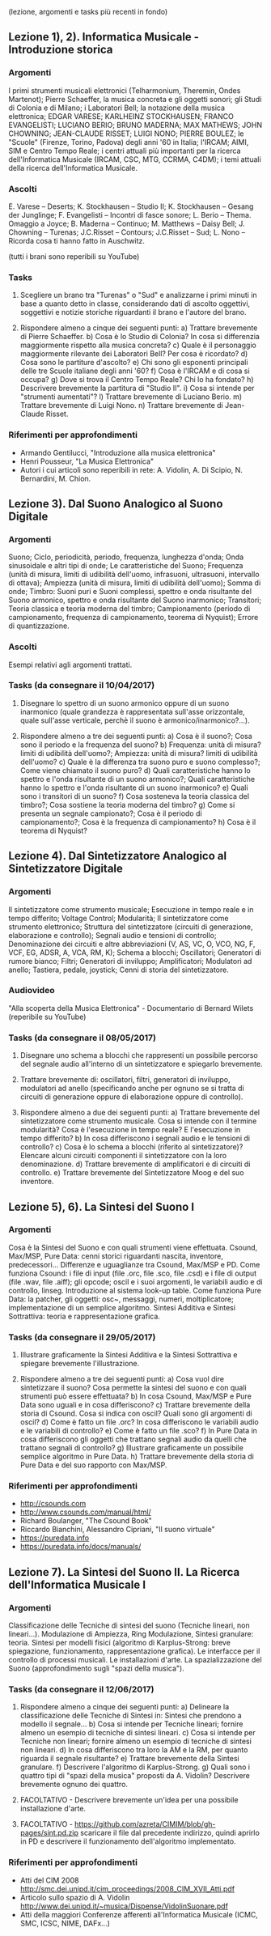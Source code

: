 (lezione, argomenti e tasks più recenti in fondo)

## Lezione 1), 2). Informatica Musicale - Introduzione storica


### Argomenti

I primi strumenti musicali elettronici (Telharmonium, Theremin, Ondes Martenot); Pierre Schaeffer, la musica concreta e gli oggetti sonori; gli Studi di Colonia e di Milano; i Laboratori Bell; la notazione della musica elettronica; EDGAR VARESE; KARLHEINZ STOCKHAUSEN; FRANCO EVANGELISTI; LUCIANO BERIO; BRUNO MADERNA; MAX MATHEWS; JOHN CHOWNING; JEAN-CLAUDE RISSET; LUIGI NONO; PIERRE BOULEZ; le "Scuole" (Firenze, Torino, Padova) degli anni '60 in Italia; l'IRCAM; AIMI, SIM e Centro Tempo Reale; i centri attuali più importanti per la ricerca dell'Informatica Musicale (IRCAM, CSC, MTG, CCRMA, C4DM); i temi attuali della ricerca dell'Informatica Musicale.


### Ascolti

E. Varese – Deserts; 
K. Stockhausen – Studio II; 
K. Stockhausen – Gesang der Junglinge; 
F. Evangelisti – Incontri di fasce sonore; 
L. Berio – Thema. Omaggio a Joyce; 
B. Maderna – Continuo; 
M. Matthews – Daisy Bell; 
J. Chowning – Turenas; 
J.C.Risset – Contours; 
J.C.Risset – Sud; 
L. Nono – Ricorda cosa ti hanno fatto in Auschwitz.

(tutti i brani sono reperibili su YouTube)


### Tasks

1) Scegliere un brano tra "Turenas" o "Sud" e analizzarne i primi minuti in base a quanto detto in classe, considerando dati di ascolto oggettivi, soggettivi e notizie storiche riguardanti il brano e l'autore del brano.

2) Rispondere almeno a cinque dei seguenti punti: 
a) Trattare brevemente di Pierre Schaeffer.
b) Cosa è lo Studio di Colonia? In cosa si differenzia maggiormente rispetto alla musica concreta?
c) Quale è il personaggio maggiormente rilevante dei Laboratori Bell? Per cosa è ricordato? 
d) Cosa sono le partiture d'ascolto?
e) Chi sono gli esponenti principali delle tre Scuole italiane degli anni '60?
f) Cosa è l'IRCAM e di cosa si occupa?
g) Dove si trova il Centro Tempo Reale? Chi lo ha fondato?
h) Descrivere brevemente la partitura di "Studio II".
i) Cosa si intende per "strumenti aumentati"?
l) Trattare brevemente di Luciano Berio.
m) Trattare brevemente di Luigi Nono.
n) Trattare brevemente di Jean-Claude Risset.


### Riferimenti per approfondimenti

- Armando Gentilucci, "Introduzione alla musica elettronica"
- Henri Pousseur, "La Musica Elettronica"
- Autori i cui articoli sono reperibili in rete: A. Vidolin, A. Di Scipio, N. Bernardini, M. Chion.



## Lezione 3). Dal Suono Analogico al Suono Digitale


### Argomenti

Suono; Ciclo, periodicità, periodo, frequenza, lunghezza d'onda; Onda sinusoidale e altri tipi di onde; Le caratteristiche del Suono; Frequenza (unità di misura, limiti di udibilità dell'uomo, infrasuoni, ultrasuoni, intervallo di ottava); Ampiezza (unità di misura, limiti di udibilità dell'uomo); Somma di onde; Timbro: Suoni puri e Suoni complessi, spettro e onda risultante del Suono armonico, spettro e onda risultante del Suono inarmonico; Transitori; Teoria classica e teoria moderna del timbro; Campionamento (periodo di campionamento, frequenza di campionamento, teorema di Nyquist); Errore di quantizzazione.


### Ascolti

Esempi relativi agli argomenti trattati.


### Tasks (da consegnare il 10/04/2017)

1) Disegnare lo spettro di un suono armonico oppure di un suono inarmonico (quale grandezza è rappresentata sull'asse orizzontale, quale sull'asse verticale, perchè il suono è armonico/inarmonico?...).

2) Rispondere almeno a tre dei seguenti punti: a) Cosa è il suono?; Cosa sono il periodo e la frequenza del suono? b) Frequenza: unità di misura? limiti di udibilità dell'uomo?; Ampiezza: unità di misura? limiti di udibilità dell'uomo? c) Quale è la differenza tra suono puro e suono complesso?; Come viene chiamato il suono puro? d) Quali caratteristiche hanno lo spettro e l'onda risultante di un suono armonico?; Quali caratteristiche hanno lo spettro e l'onda risultante di un suono inarmonico? e) Quali sono i transitori di un suono? f) Cosa sosteneva la teoria classica del timbro?; Cosa sostiene la teoria moderna del timbro? g) Come si presenta un segnale campionato?; Cosa è il periodo di campionamento?; Cosa è la frequenza di campionamento? h) Cosa è il teorema di Nyquist?



## Lezione 4). Dal Sintetizzatore Analogico al Sintetizzatore Digitale


### Argomenti

Il sintetizzatore come strumento musicale; Esecuzione in tempo reale e in tempo differito; Voltage Control; Modularità; Il sintetizzatore come strumento elettronico; Struttura del sintetizzatore (circuiti di generazione, elaborazione e controllo); Segnali audio e tensioni di controllo; Denominazione dei circuiti e altre abbreviazioni (V, AS, VC, O, VCO, NG, F, VCF, EG, ADSR, A, VCA, RM, K); Schema a blocchi; Oscillatori; Generatori di rumore bianco; Filtri; Generatori di inviluppo; Amplificatori; Modulatori ad anello; Tastiera, pedale, joystick; Cenni di storia del sintetizzatore.


### Audiovideo

"Alla scoperta della Musica Elettronica" - Documentario di Bernard Wilets (reperibile su YouTube)


### Tasks (da consegnare il 08/05/2017)

1) Disegnare uno schema a blocchi che rappresenti un possibile percorso del segnale audio all'interno di un sintetizzatore e spiegarlo brevemente.

2) Trattare brevemente di: oscillatori, filtri, generatori di inviluppo, modulatori ad anello (specificando anche per ognuno se si tratta di circuiti di generazione oppure di elaborazione oppure di controllo).

3) Rispondere almeno a due dei seguenti punti: a) Trattare brevemente del sintetizzatore come strumento musicale. Cosa si intende con il termine modularità? Cosa è l'esecuzione in tempo reale? E l'esecuzione in tempo differito? b) In cosa differiscono i segnali audio e le tensioni di controllo? c) Cosa è lo schema a blocchi (riferito al sintetizzatore)? Elencare alcuni circuiti componenti il sintetizzatore con la loro denominazione. d) Trattare brevemente di amplificatori e di circuiti di controllo. e) Trattare brevemente del Sintetizzatore Moog e del suo inventore.



## Lezione 5), 6). La Sintesi del Suono I


### Argomenti

Cosa è la Sintesi del Suono e con quali strumenti viene effettuata. Csound, Max/MSP, Pure Data: cenni storici riguardanti nascita, inventore, predecessori... Differenze e uguaglianze tra Csound, Max/MSP e PD. Come funziona Csound: i file di input (file .orc, file .sco, file .csd) e i file di output (file .wav, file .aiff); gli opcode; oscil e i suoi argomenti, le variabili audio e di controllo, linseg. Introduzione al sistema look-up table. Come funziona Pure Data: la patcher, gli oggetti: osc~, messaggi, numeri, moltiplicatore; implementazione di un semplice algoritmo. Sintesi Additiva e Sintesi Sottrattiva: teoria e rappresentazione grafica. 


### Tasks (da consegnare il 29/05/2017)

1) Illustrare graficamente la Sintesi Additiva e la Sintesi Sottrattiva e spiegare brevemente l'illustrazione.

2) Rispondere almeno a tre dei seguenti punti: a) Cosa vuol dire sintetizzare il suono? Cosa permette la sintesi del suono e con quali strumenti può essere effettuata? b) In cosa Csound, Max/MSP e Pure Data sono uguali e in cosa differiscono? c) Trattare brevemente della storia di Csound. Cosa si indica con oscil? Quali sono gli argomenti di oscil? d) Come è fatto un file .orc? In cosa differiscono le variabili audio e le variabili di controllo? e) Come è fatto un file .sco? f) In Pure Data in cosa differiscono gli oggetti che trattano segnali audio da quelli che trattano segnali di controllo? g) Illustrare graficamente un possibile semplice algoritmo in Pure Data. h) Trattare brevemente della storia di Pure Data e del suo rapporto con Max/MSP.


### Riferimenti per approfondimenti

- http://csounds.com
- http://www.csounds.com/manual/html/
- Richard Boulanger, "The Csound Book"
- Riccardo Bianchini, Alessandro Cipriani, "Il suono virtuale"
- https://puredata.info
- https://puredata.info/docs/manuals/



## Lezione 7). La Sintesi del Suono II. La Ricerca dell'Informatica Musicale I 


### Argomenti

Classificazione delle Tecniche di sintesi del suono (Tecniche lineari, non lineari...). Modulazione di Ampiezza, Ring Modulazione, Sintesi granulare: teoria. Sintesi per modelli fisici (algoritmo di Karplus-Strong: breve spiegazione, funzionamento, rappresentazione grafica). Le interfacce per il controllo di processi musicali. Le installazioni d'arte. La spazializzazione del Suono (approfondimento sugli "spazi della musica").  


### Tasks (da consegnare il 12/06/2017)

1) Rispondere almeno a cinque dei seguenti punti: a) Delineare la classificazione delle Tecniche di Sintesi in: Sintesi che prendono a modello il segnale... b) Cosa si intende per Tecniche lineari; fornire almeno un esempio di tecniche di sintesi lineari. c) Cosa si intende per Tecniche non lineari; fornire almeno un esempio di tecniche di sintesi non lineari. d) In cosa differiscono tra loro la AM e la RM, per quanto riguarda il segnale risultante? e) Trattare brevemente della Sintesi granulare. f) Descrivere l'algoritmo di Karplus-Strong. g) Quali sono i quattro tipi di "spazi della musica" proposti da A. Vidolin? Descrivere brevemente ognuno dei quattro.

2) FACOLTATIVO - Descrivere brevemente un'idea per una possibile installazione d'arte.

3) FACOLTATIVO - https://github.com/azreta/CIMIM/blob/gh-pages/sint.pd.zip scaricare il file dal precedente indirizzo, quindi aprirlo in PD e descrivere il funzionamento dell'algoritmo implementato.


### Riferimenti per approfondimenti

- Atti del CIM 2008 http://smc.dei.unipd.it/cim_proceedings/2008_CIM_XVII_Atti.pdf
- Articolo sullo spazio di A. Vidolin http://www.dei.unipd.it/~musica/Dispense/VidolinSuonare.pdf
- Atti della maggiori Conferenze afferenti all'Informatica Musicale (ICMC, SMC, ICSC, NIME, DAFx...)
